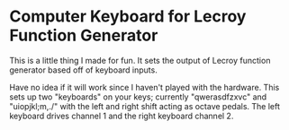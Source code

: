 # Computer Keyboard for Lecroy Function Generator

This is a little thing I made for fun. It sets the output of Lecroy function generator based off of keyboard inputs.


Have no idea if it will work since I haven't played with the hardware. This sets up two "keyboards" on your keys; currently "qwerasdfzxvc" and "uiopjkl;m,./" with the left and right shift acting as octave pedals. The left keyboard drives channel 1 and the right keyboard channel 2.
